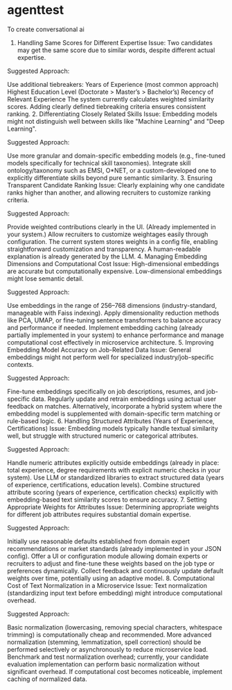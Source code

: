 # agenttest
To create conversational ai

1. Handling Same Scores for Different Expertise
Issue:
Two candidates may get the same score due to similar words, despite different actual expertise.

Suggested Approach:

Use additional tiebreakers:
Years of Experience (most common approach)
Highest Education Level (Doctorate > Master’s > Bachelor’s)
Recency of Relevant Experience
The system currently calculates weighted similarity scores. Adding clearly defined tiebreaking criteria ensures consistent ranking.
2. Differentiating Closely Related Skills
Issue:
Embedding models might not distinguish well between skills like "Machine Learning" and "Deep Learning".

Suggested Approach:

Use more granular and domain-specific embedding models (e.g., fine-tuned models specifically for technical skill taxonomies).
Integrate skill ontology/taxonomy such as EMSI, O*NET, or a custom-developed one to explicitly differentiate skills beyond pure semantic similarity.
3. Ensuring Transparent Candidate Ranking
Issue:
Clearly explaining why one candidate ranks higher than another, and allowing recruiters to customize ranking criteria.

Suggested Approach:

Provide weighted contributions clearly in the UI. (Already implemented in your system.)
Allow recruiters to customize weightages easily through configuration. The current system stores weights in a config file, enabling straightforward customization and transparency.
A human-readable explanation is already generated by the LLM.
4. Managing Embedding Dimensions and Computational Cost
Issue:
High-dimensional embeddings are accurate but computationally expensive. Low-dimensional embeddings might lose semantic detail.

Suggested Approach:

Use embeddings in the range of 256–768 dimensions (industry-standard, manageable with Faiss indexing).
Apply dimensionality reduction methods like PCA, UMAP, or fine-tuning sentence transformers to balance accuracy and performance if needed.
Implement embedding caching (already partially implemented in your system) to enhance performance and manage computational cost effectively in microservice architecture.
5. Improving Embedding Model Accuracy on Job-Related Data
Issue:
General embeddings might not perform well for specialized industry/job-specific contexts.

Suggested Approach:

Fine-tune embeddings specifically on job descriptions, resumes, and job-specific data.
Regularly update and retrain embeddings using actual user feedback on matches.
Alternatively, incorporate a hybrid system where the embedding model is supplemented with domain-specific term matching or rule-based logic.
6. Handling Structured Attributes (Years of Experience, Certifications)
Issue:
Embedding models typically handle textual similarity well, but struggle with structured numeric or categorical attributes.

Suggested Approach:

Handle numeric attributes explicitly outside embeddings (already in place: total experience, degree requirements with explicit numeric checks in your system).
Use LLM or standardized libraries to extract structured data (years of experience, certifications, education levels).
Combine structured attribute scoring (years of experience, certification checks) explicitly with embedding-based text similarity scores to ensure accuracy.
7. Setting Appropriate Weights for Attributes
Issue:
Determining appropriate weights for different job attributes requires substantial domain expertise.

Suggested Approach:

Initially use reasonable defaults established from domain expert recommendations or market standards (already implemented in your JSON config).
Offer a UI or configuration module allowing domain experts or recruiters to adjust and fine-tune these weights based on the job type or preferences dynamically.
Collect feedback and continuously update default weights over time, potentially using an adaptive model.
8. Computational Cost of Text Normalization in a Microservice
Issue:
Text normalization (standardizing input text before embedding) might introduce computational overhead.

Suggested Approach:

Basic normalization (lowercasing, removing special characters, whitespace trimming) is computationally cheap and recommended.
More advanced normalization (stemming, lemmatization, spell correction) should be performed selectively or asynchronously to reduce microservice load.
Benchmark and test normalization overhead; currently, your candidate evaluation implementation can perform basic normalization without significant overhead.
If computational cost becomes noticeable, implement caching of normalized data.
